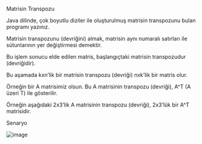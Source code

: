 Matrisin Transpozu


Java dilinde, çok boyutlu diziler ile oluşturulmuş matrisin transpozunu bulan programı yazınız.



Matrisin transpozunu (devriğini) almak, matrisin aynı numaralı satırları ile sütunlarının yer değiştirmesi demektir. 

Bu işlem sonucu elde edilen matris, başlangıçtaki matrisin transpozudur (devriğidir). 

Bu aşamada kxn’lik bir matrisin transpozu (devriği) nxk’lik bir matris olur.

Örneğin bir A matrisimiz olsun. Bu A matrisinin transpozu (devriği), A^T (A üzeri T) ile gösterilir.

Örneğin aşağıdaki 2x3’lik A matrisinin transpozu (devriği), 2x3’lük bir A^T matrisidir.

Senaryo
  
![image](https://user-images.githubusercontent.com/83539143/133399696-64c289d8-54b9-4175-8c33-5ab15a487a73.png)
